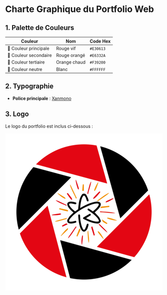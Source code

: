 # Charte Graphique du Portfolio Web

## 1. Palette de Couleurs

| Couleur          | Nom           | Code Hex |
|----------------|--------------|---------|
| 🎨 Couleur principale | Rouge vif   | `#E30613` |
| 🎨 Couleur secondaire | Rouge orangé | `#E6332A` |
| 🎨 Couleur tertiaire | Orange chaud | `#F39200` |
| 🎨 Couleur neutre | Blanc        | `#FFFFFF` |

## 2. Typographie

- **Police principale** : [Xanmono](https://www.dafont.com/fr/xanmono.font)

## 3. Logo

Le logo du portfolio est inclus ci-dessous :

![Logo](whiteArtboard%201.svg)
